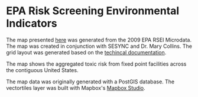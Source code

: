 # EPA Risk Screening Environmental Indicators

The map presented [here](ianamunoz.github.io/tri_map/) was generated from the 2009 EPA RSEI Microdata. The map was created in conjunction with SESYNC and Dr. Mary Collins. The grid layout was generated based on the [techincal documentation](http://www.epa.gov/opptintr/rsei/pubs/rsei_users_manual_v2.3.2.pdf). 

The map shows the aggregated toxic risk from fixed point facilities across the contiguous United States. 

The map data was originally generated with a PostGIS database. The vectortiles layer was built with Mapbox's [Mapbox Studio](https://www.mapbox.com/mapbox-studio/#win64).


